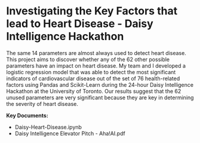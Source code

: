 # Investigating the Key Factors that lead to Heart Disease - Daisy Intelligence Hackathon
The same 14 parameters are almost always used to detect heart disease. This project aims to discover whether any of the 62 other possible parameters have an impact on heart disease. My team and I developed a logistic regression model that was able to detect the most significant indicators of cardiovascular disease out of the set of 76 health-related factors using Pandas and Scikit-Learn during the 24-hour Daisy Intelligence Hackathon at the University of Toronto. Our results suggest that the 62 unused parameters are very significant because they are key in determining the severity of heart disease.

**Key Documents:**
* Daisy-Heart-Disease.ipynb
* Daisy Intelligence Elevator Pitch - Aha!AI.pdf
